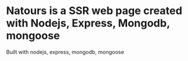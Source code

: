 # Natours is a SSR web page created with Nodejs, Express, Mongodb, mongoose

Built with nodejs, express, mongodb, mongoose

